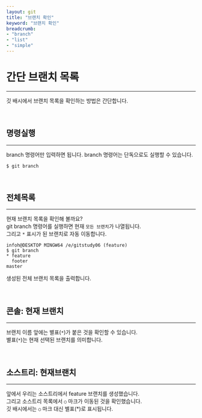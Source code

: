 ```yaml
---
layout: git
title: "브랜치 확인"
keyword: "브랜치 확인"
breadcrumb:
- "branch"
- "list"
- "simple"
---
```


# 간단 브랜치 목록
---
깃 배시에서 브랜치 목록을 확인하는 방법은 간단합니다.  

<br>

## 명령실행
---
branch 명령어만 입력하면 됩니다. branch 명령어는 단독으로도 실행할 수 있습니다.

```
$ git branch
```

<br>

## 전체목록
---
현재 브랜치 목록을 확인해 볼까요?  
git branch 명령어를 실행하면 현재 `모든 브랜치`가 나열됩니다.  
그리고 `*` 표시가 된 브랜치로 자동 이동합니다.  

```
infoh@DESKTOP MINGW64 /e/gitstudy06 (feature)
$ git branch
* feature
  footer
master
```

생성된 전체 브랜치 목록을 출력합니다. 

<br>

## 콘솔: 현재 브랜치
---
브랜치 이름 앞에는 별표(`*`)가 붙은 것을 확인할 수 있습니다.  
별표(`*`)는 현재 선택된 브랜치를 의미합니다.   

<br>

## 소스트리: 현재브랜치
---
앞에서 우리는 소스트리에서 feature 브랜치를 생성했습니다.  
그리고 소스트리 목록에서 `○` 마크가 이동된 것을 확인했습니다.  
깃 배시에서는 `○` 마크 대신 별표(*)로 표시됩니다.  

<br>
